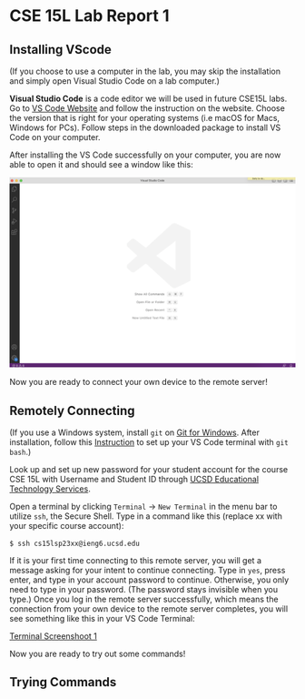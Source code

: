 # CSE 15L Lab Report 1
## Installing VScode
(If you choose to use a computer in the lab, you may skip the installation and simply open Visual Studio Code on a lab computer.) 

**Visual Studio Code** is a code editor we will be used in future CSE15L labs. Go to [VS Code Website](https://code.visualstudio.com/) and follow the instruction on the website. Choose the version that is right for your operating systems (i.e macOS for Macs, Windows for PCs). Follow steps in the downloaded package to install VS Code on your computer.

After installing the VS Code successfully on your computer, you are now able to open it and should see a window like this:

![VS Code Screenshot](lab1_vscode_sc.png)

Now you are ready to connect your own device to the remote server!

## Remotely Connecting
(If you use a Windows system, install `git` on [Git for Windows](https://gitforwindows.org/). After installation, follow this [Instruction](https://stackoverflow.com/questions/42606837/how-do-i-use-bash-on-windows-from-the-visual-studio-code-integrated-terminal/50527994#50527994) to set up your VS Code terminal with `git bash`.)

Look up and set up new password for your student account for the course CSE 15L with Username and Student ID through [UCSD Educational Technology Services](https://sdacs.ucsd.edu/~icc/index.php).

Open a terminal by clicking `Terminal` -> `New Terminal` in the menu bar to utilize `ssh`, the Secure Shell. Type in a command like this (replace xx with your specific course account):
```
$ ssh cs15lsp23xx@ieng6.ucsd.edu
```
If it is your first time connecting to this remote server, you will get a message asking for your intent to continue connecting. Type in `yes`, press enter, and type in your account password to continue. Otherwise, you only need to type in your password. (The password stays invisible when you type.) Once you log in the remote server successfully, which means the connection from your own device to the remote server completes, you will see something like this in your VS Code Terminal:

[Terminal Screenshoot 1]()

Now you are ready to try out some commands!
## Trying Commands 
